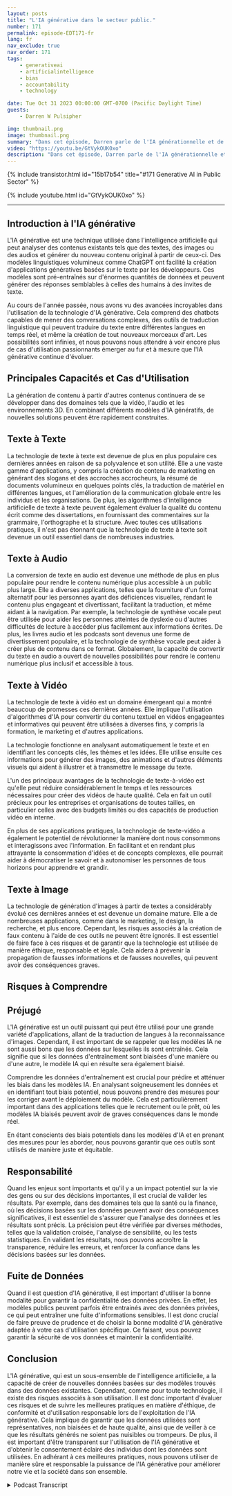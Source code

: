 ```yaml
---
layout: posts
title: "L'IA générative dans le secteur public."
number: 171
permalink: episode-EDT171-fr
lang: fr
nav_exclude: true
nav_order: 171
tags:
    - generativeai
    - artificialintelligence
    - bias
    - accountability
    - technology

date: Tue Oct 31 2023 00:00:00 GMT-0700 (Pacific Daylight Time)
guests:
    - Darren W Pulsipher

img: thumbnail.png
image: thumbnail.png
summary: "Dans cet épisode, Darren parle de l'IA générationnelle et de ses applications pratiques. L'IA générationnelle connaît une expansion avec de nouvelles capacités telles que la création de texte, d'images, de vidéos et d'audio. Cependant, il existe des risques tels que les biais, la responsabilité et les fuites de données qui doivent être pris en compte."
video: "https://youtu.be/GtVykOUK0xo"
description: "Dans cet épisode, Darren parle de l'IA générationnelle et de ses applications pratiques. L'IA générationnelle connaît une expansion avec de nouvelles capacités telles que la création de texte, d'images, de vidéos et d'audio. Cependant, il existe des risques tels que les biais, la responsabilité et les fuites de données qui doivent être pris en compte."
---
```


<div>
{% include transistor.html id="15b17b54" title="#171 Generative AI in Public Sector" %}

{% include youtube.html id="GtVykOUK0xo" %}
</div>

---

## Introduction à l'IA générative

L'IA générative est une technique utilisée dans l'intelligence artificielle qui peut analyser des contenus existants tels que des textes, des images ou des audios et générer du nouveau contenu original à partir de ceux-ci. Des modèles linguistiques volumineux comme ChatGPT ont facilité la création d'applications génératives basées sur le texte par les développeurs. Ces modèles sont pré-entraînés sur d'énormes quantités de données et peuvent générer des réponses semblables à celles des humains à des invites de texte.

Au cours de l'année passée, nous avons vu des avancées incroyables dans l'utilisation de la technologie d'IA générative. Cela comprend des chatbots capables de mener des conversations complexes, des outils de traduction linguistique qui peuvent traduire du texte entre différentes langues en temps réel, et même la création de tout nouveaux morceaux d'art. Les possibilités sont infinies, et nous pouvons nous attendre à voir encore plus de cas d'utilisation passionnants émerger au fur et à mesure que l'IA générative continue d'évoluer.

## Principales Capacités et Cas d'Utilisation

La génération de contenu à partir d'autres contenus continuera de se développer dans des domaines tels que la vidéo, l'audio et les environnements 3D. En combinant différents modèles d'IA génératifs, de nouvelles solutions peuvent être rapidement construites.

## Texte à Texte

La technologie de texte à texte est devenue de plus en plus populaire ces dernières années en raison de sa polyvalence et son utilité. Elle a une vaste gamme d'applications, y compris la création de contenu de marketing en générant des slogans et des accroches accrocheurs, la résumé de documents volumineux en quelques points clés, la traduction de matériel en différentes langues, et l'amélioration de la communication globale entre les individus et les organisations. De plus, les algorithmes d'intelligence artificielle de texte à texte peuvent également évaluer la qualité du contenu écrit comme des dissertations, en fournissant des commentaires sur la grammaire, l'orthographe et la structure. Avec toutes ces utilisations pratiques, il n'est pas étonnant que la technologie de texte à texte soit devenue un outil essentiel dans de nombreuses industries.

## Texte à Audio

La conversion de texte en audio est devenue une méthode de plus en plus populaire pour rendre le contenu numérique plus accessible à un public plus large. Elle a diverses applications, telles que la fourniture d'un format alternatif pour les personnes ayant des déficiences visuelles, rendant le contenu plus engageant et divertissant, facilitant la traduction, et même aidant à la navigation. Par exemple, la technologie de synthèse vocale peut être utilisée pour aider les personnes atteintes de dyslexie ou d'autres difficultés de lecture à accéder plus facilement aux informations écrites. De plus, les livres audio et les podcasts sont devenus une forme de divertissement populaire, et la technologie de synthèse vocale peut aider à créer plus de contenu dans ce format. Globalement, la capacité de convertir du texte en audio a ouvert de nouvelles possibilités pour rendre le contenu numérique plus inclusif et accessible à tous.

## Texte à Vidéo

La technologie de texte à vidéo est un domaine émergeant qui a montré beaucoup de promesses ces dernières années. Elle implique l'utilisation d'algorithmes d'IA pour convertir du contenu textuel en vidéos engageantes et informatives qui peuvent être utilisées à diverses fins, y compris la formation, le marketing et d'autres applications.

La technologie fonctionne en analysant automatiquement le texte et en identifiant les concepts clés, les thèmes et les idées. Elle utilise ensuite ces informations pour générer des images, des animations et d'autres éléments visuels qui aident à illustrer et à transmettre le message du texte.

L'un des principaux avantages de la technologie de texte-à-vidéo est qu'elle peut réduire considérablement le temps et les ressources nécessaires pour créer des vidéos de haute qualité. Cela en fait un outil précieux pour les entreprises et organisations de toutes tailles, en particulier celles avec des budgets limités ou des capacités de production vidéo en interne.

En plus de ses applications pratiques, la technologie de texte-vidéo a également le potentiel de révolutionner la manière dont nous consommons et interagissons avec l'information. En facilitant et en rendant plus attrayante la consommation d'idées et de concepts complexes, elle pourrait aider à démocratiser le savoir et à autonomiser les personnes de tous horizons pour apprendre et grandir.

## Texte à Image

La technologie de génération d'images à partir de textes a considérably évolué ces dernières années et est devenue un domaine mature. Elle a de nombreuses applications, comme dans le marketing, le design, la recherche, et plus encore. Cependant, les risques associés à la création de faux contenu à l'aide de ces outils ne peuvent être ignorés. Il est essentiel de faire face à ces risques et de garantir que la technologie est utilisée de manière éthique, responsable et légale. Cela aidera à prévenir la propagation de fausses informations et de fausses nouvelles, qui peuvent avoir des conséquences graves.

## Risques à Comprendre

## Préjugé

L'IA générative est un outil puissant qui peut être utilisé pour une grande variété d'applications, allant de la traduction de langues à la reconnaissance d'images. Cependant, il est important de se rappeler que les modèles IA ne sont aussi bons que les données sur lesquelles ils sont entraînés. Cela signifie que si les données d'entraînement sont biaisées d'une manière ou d'une autre, le modèle IA qui en résulte sera également biaisé.

Comprendre les données d'entraînement est crucial pour prédire et atténuer les biais dans les modèles IA. En analysant soigneusement les données et en identifiant tout biais potentiel, nous pouvons prendre des mesures pour les corriger avant le déploiement du modèle. Cela est particulièrement important dans des applications telles que le recrutement ou le prêt, où les modèles IA biaisés peuvent avoir de graves conséquences dans le monde réel.

En étant conscients des biais potentiels dans les modèles d'IA et en prenant des mesures pour les aborder, nous pouvons garantir que ces outils sont utilisés de manière juste et équitable.

## Responsabilité

Quand les enjeux sont importants et qu'il y a un impact potentiel sur la vie des gens ou sur des décisions importantes, il est crucial de valider les résultats. Par exemple, dans des domaines tels que la santé ou la finance, où les décisions basées sur les données peuvent avoir des conséquences significatives, il est essentiel de s'assurer que l'analyse des données et les résultats sont précis. La précision peut être vérifiée par diverses méthodes, telles que la validation croisée, l'analyse de sensibilité, ou les tests statistiques. En validant les résultats, nous pouvons accroître la transparence, réduire les erreurs, et renforcer la confiance dans les décisions basées sur les données.

## Fuite de Données

Quand il est question d'IA générative, il est important d'utiliser la bonne modalité pour garantir la confidentialité des données privées. En effet, les modèles publics peuvent parfois être entrainés avec des données privées, ce qui peut entraîner une fuite d'informations sensibles. Il est donc crucial de faire preuve de prudence et de choisir la bonne modalité d'IA générative adaptée à votre cas d'utilisation spécifique. Ce faisant, vous pouvez garantir la sécurité de vos données et maintenir la confidentialité.

## Conclusion

L'IA générative, qui est un sous-ensemble de l'intelligence artificielle, a la capacité de créer de nouvelles données basées sur des modèles trouvés dans des données existantes. Cependant, comme pour toute technologie, il existe des risques associés à son utilisation. Il est donc important d'évaluer ces risques et de suivre les meilleures pratiques en matière d'éthique, de conformité et d'utilisation responsable lors de l'exploitation de l'IA générative. Cela implique de garantir que les données utilisées sont représentatives, non biaisées et de haute qualité, ainsi que de veiller à ce que les résultats générés ne soient pas nuisibles ou trompeurs. De plus, il est important d'être transparent sur l'utilisation de l'IA générative et d'obtenir le consentement éclairé des individus dont les données sont utilisées. En adhérant à ces meilleures pratiques, nous pouvons utiliser de manière sûre et responsable la puissance de l'IA générative pour améliorer notre vie et la société dans son ensemble.



<details>
<summary> Podcast Transcript </summary>

<p></p>

</details>
